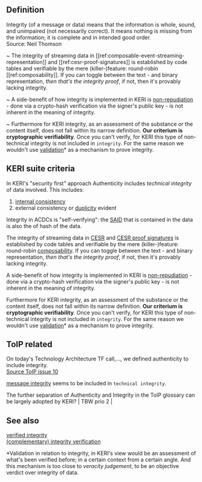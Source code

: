 ## Definition
Integrity (of a message or data) means that the information is whole, sound, and unimpaired (not necessarily correct). It means nothing is missing from the information; it is complete and in intended good order.  
Source: Neil Thomson

~ The integrity of streaming data in [[ref:composable-event-streaming-representation]] and [[ref:cesr-proof-signatures]] is established by code tables and verifiable by the mere (killer-)feature: round-robin [[ref:composability]]. If you can toggle between the text - and binary representation, _then that's the integrity proof_, if not, then it's provably lacking integrity.

~ A side-benefit of how integrity is implemented in KERI is [non-repudiation](non-repudiable) - done via a crypto-hash verification via the signer's public key - is not inherent in the meaning of integrity.

~ Furthermore for KERI integrity, as an assessment of the substance or the content itself, does not fall within its narrow definition. **Our criterium is cryptographic verifiability**. Once you can't verify, for KERI this type of non-technical integrity is not included in `integrity`. For the same reason we wouldn't use [validation](validate)* as a mechanism to prove integrity.

## KERI suite criteria
In KERI's "security first" approach Authenticity includes _technical integrity_ of data involved. This includes:
1. [internal consistency](internal-inconsistency)
2. external consistency or [duplicity](duplicity) evident

Integrity in ACDCs is "self-verifying": the [SAID](self-addressing-identifier) that is contained in the data is also the of hash of the data.

The integrity of streaming data in [CESR](composable-event-streaming-representation) and [CESR proof signatures](cesr-proof-signatures) is established by code tables and verifiable by the mere (killer-)feature: round-robin [composability](composability). If you can toggle between the text - and binary representation, _then that's the integrity proof_, if not, then it's provably lacking integrity.

A side-benefit of how integrity is implemented in KERI is [non-repudiation](non-repudiable) - done via a crypto-hash verification via the signer's public key - is not inherent in the meaning of integrity.

Furthermore for KERI integrity, as an assessment of the substance or the content itself, does not fall within its narrow definition. 
**Our criterium is cryptographic verifiability**. Once you can't verify, for KERI this type of non-technical integrity is not included in `integrity`. For the same reason we wouldn't use [validation](validate)* as a mechanism to prove integrity.

## ToIP related
On today's Technology Architecture TF call,..., we defined authenticity to include integrity.  
[Source ToIP issue 10](https://github.com/trustoverip/TechArch/issues/10)

[message integrity](https://github.com/trustoverip/TechArch/issues/10) seems to be included in `technical integrity`.

The further separation of Authenticity and Integrity in the ToIP glossary can be largely adopted by KERI? | TBW prio 2 |

## See also
[verified integrity](verified-integrity)  
[(complementary) integrity verification](complementary-integrity-verification)

*Validation in relation to integrity, in KERI's view would be an assessment of what's been verified before; in a certain context from a certain angle. And this mechanism is too close to _veracity judgement_, to be an objective verdict over integrity of data.
